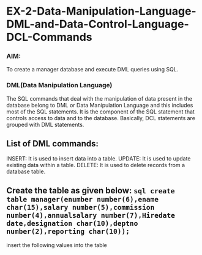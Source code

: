 # EX-2-Data-Manipulation-Language-DML-and-Data-Control-Language-DCL-Commands
### AIM:
To create a manager database and execute DML queries using SQL.

### DML(Data Manipulation Language)
The SQL commands that deal with the manipulation of data present in the database belong to DML or Data Manipulation Language and this includes most of the SQL statements. It is the component of the SQL statement that controls access to data and to the database. Basically, DCL statements are grouped with DML statements.
## List of DML commands:
INSERT: It is used to insert data into a table.
UPDATE: It is used to update existing data within a table.
DELETE: It is used to delete records from a database table.
## Create the table as given below: ```sql create table manager(enumber number(6),ename char(15),salary number(5),commission number(4),annualsalary number(7),Hiredate date,designation char(10),deptno number(2),reporting char(10)); ```
insert the following values into the table
